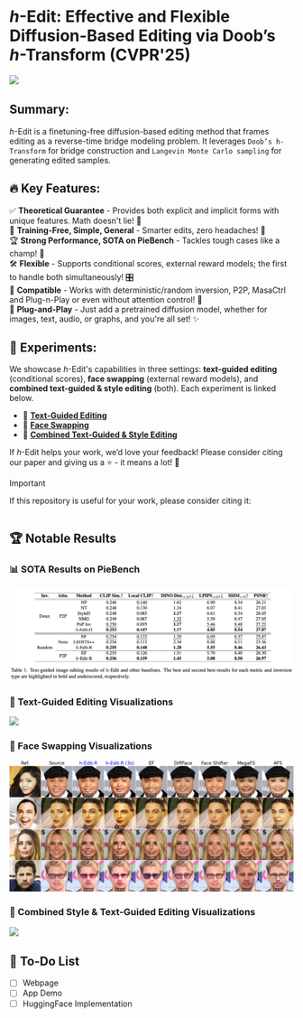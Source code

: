 # *h*-Edit: Effective and Flexible Diffusion-Based Editing via Doob’s *h*-Transform (CVPR'25)

<a href="https://arxiv.org/pdf/2503.02187"><img src="https://img.shields.io/badge/https%3A%2F%2Farxiv.org%2Fabs%2F2304.01686-arxiv-brightred"></a>

## Summary: 

*h*-Edit is a finetuning-free diffusion-based editing method that frames editing as a reverse-time bridge modeling problem. It leverages `Doob’s h-Transform` for bridge construction and `Langevin Monte Carlo sampling` for generating edited samples.

## 🔥 Key Features:  

✅ **Theoretical Guarantee** - Provides both explicit and implicit forms with unique features. Math doesn't lie! 📏  
🚀 **Training-Free, Simple, General** - Smarter edits, zero headaches! 🧠  
🏆 **Strong Performance, SOTA on PieBench** - Tackles tough cases like a champ! 💪   
🛠️ **Flexible** - Supports conditional scores, external reward models; the first to handle both simultaneously! 🎛️  
🎯 **Compatible** - Works with deterministic/random inversion, P2P, MasaCtrl and Plug-n-Play or even without attention control! 🔄  
🔌 **Plug-and-Play** - Just add a pretrained diffusion model, whether for images, text, audio, or graphs, and you're all set! ✨ 

## 🔬 Experiments:

We showcase *h*-Edit's capabilities in three settings: **text-guided editing** (conditional scores), **face swapping** (external reward models), and **combined text-guided & style editing** (both). Each experiment is linked below.

- 📝 [**Text-Guided Editing**](https://github.com/nktoan/h-edit/tree/main/text-guided)
- 👥 [**Face Swapping**](https://github.com/nktoan/h-edit/tree/main/face-swapping)
- 🎨 [**Combined Text-Guided & Style Editing**](https://github.com/nktoan/h-edit/tree/main/text-guided-n-style)

If *h*-Edit helps your work, we’d love your feedback! Please consider citing our paper and giving us a ⭐ - it means a lot! 🚀

> [!IMPORTANT]
> If this repository is useful for your work, please consider citing it:
>
> ```LaTeX
> ```

## 🏆 Notable Results

### 📊 SOTA Results on PieBench

![](assets/PieBench_Result.png)

### 📝 Text-Guided Editing Visualizations

![](assets/comparison_text_guided.png)

### 👥 Face Swapping Visualizations

![](assets/comparison_face_swapping.png)

### 🎨 Combined Style & Text-Guided Editing Visualizations

![](assets/comparison_combined_editing.png)

## 📌 To-Do List

- [ ] Webpage
- [ ] App Demo
- [ ] HuggingFace Implementation